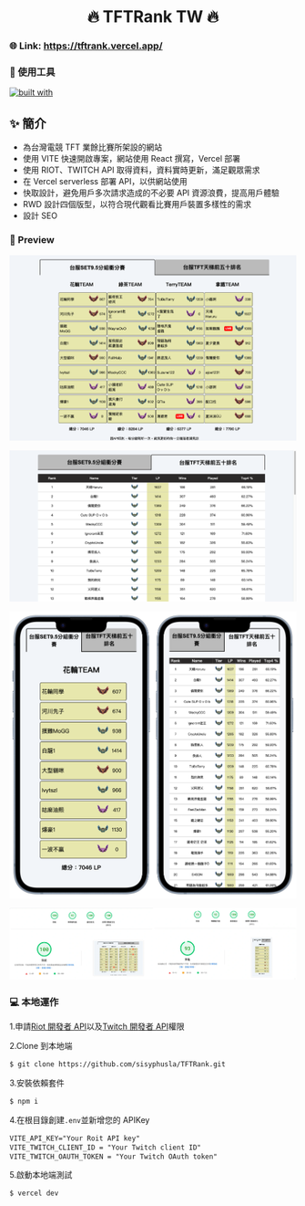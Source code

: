 <div align="center">

# 🔥 TFTRank TW 🔥

</div>

### 🌐 Link: https://tftrank.vercel.app/

### 🧩 使用工具

[![built with](https://skillicons.dev/icons?i=js,html,scss,react,vite,vercel)](https://skillicons.dev)

## ✨ 簡介

- 為台灣電競 TFT 業餘比賽所架設的網站
- 使用 VITE 快速開啟專案，網站使用 React 撰寫，Vercel 部署
- 使用 RIOT、TWITCH API 取得資料，資料實時更新，滿足觀眾需求
- 在 Vercel serverless 部署 API，以供網站使用
- 快取設計，避免用戶多次請求造成的不必要 API 資源浪費，提高用戶體驗
- RWD 設計四個版型，以符合現代觀看比賽用戶裝置多樣性的需求
- 設計 SEO

### 👀 Preview

![](assets/computer_preview_1.png)

![](assets/computer_preview_2.png)

![](assets/mobile_preview.png)

![](assets/pagespeed.webp)

### 💻 本地運作

1.申請[Riot 開發者 API](https://developer.riotgames.com/apis)以及[Twitch 開發者 API](https://dev.twitch.tv/docs/api/)權限

2.Clone 到本地端

```bash
$ git clone https://github.com/sisyphusla/TFTRank.git
```

3.安裝依賴套件

```bash
$ npm i
```

4.在根目錄創建`.env`並新增您的 APIKey

```
VITE_API_KEY="Your Roit API key"
VITE_TWITCH_CLIENT_ID = "Your Twitch client ID"
VITE_TWITCH_OAUTH_TOKEN = "Your Twitch OAuth token"
```

5.啟動本地端測試

```bash
$ vercel dev
```
